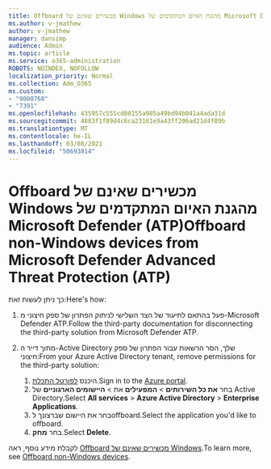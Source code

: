 ```yaml
---
title: Offboard מכשירים שאינם של Windows מהגנת האיום המתקדמים של Microsoft Defender (ATP)
ms.author: v-jmathew
author: v-jmathew
manager: dansimp
audience: Admin
ms.topic: article
ms.service: o365-administration
ROBOTS: NOINDEX, NOFOLLOW
localization_priority: Normal
ms.collection: Adm_O365
ms.custom:
- "9000760"
- "7391"
ms.openlocfilehash: 435957c555cd80155a985a49bd94b041a4ada31d
ms.sourcegitcommit: 4883f1f89d4c6ca23161e9a43ff206ad21d4f09b
ms.translationtype: MT
ms.contentlocale: he-IL
ms.lasthandoff: 03/08/2021
ms.locfileid: "50693814"
---
```

# <a name="offboard-non-windows-devices-from-microsoft-defender-advanced-threat-protection-atp"></a><span data-ttu-id="13f83-102">Offboard מכשירים שאינם של Windows מהגנת האיום המתקדמים של Microsoft Defender (ATP)</span><span class="sxs-lookup"><span data-stu-id="13f83-102">Offboard non-Windows devices from Microsoft Defender Advanced Threat Protection (ATP)</span></span>

<span data-ttu-id="13f83-103">כך ניתן לעשות זאת:</span><span class="sxs-lookup"><span data-stu-id="13f83-103">Here's how:</span></span>

1. <span data-ttu-id="13f83-104">פעל בהתאם לתיעוד של הצד השלישי לניתוק הפתרון של ספק חיצוני מ-Microsoft Defender ATP.</span><span class="sxs-lookup"><span data-stu-id="13f83-104">Follow the third-party documentation for disconnecting the third-party solution from Microsoft Defender ATP.</span></span>
2. <span data-ttu-id="13f83-105">מתוך דייר ה-Active Directory שלך, הסר הרשאות עבור הפתרון של ספק חיצוני:</span><span class="sxs-lookup"><span data-stu-id="13f83-105">From your Azure Active Directory tenant, remove permissions for the third-party solution:</span></span>

    1. <span data-ttu-id="13f83-106">היכנס [לפורטל התכלת](https://go.microsoft.com/fwlink/?linkid=2125612).</span><span class="sxs-lookup"><span data-stu-id="13f83-106">Sign in to the [Azure portal](https://go.microsoft.com/fwlink/?linkid=2125612).</span></span>
    1. <span data-ttu-id="13f83-107">בחר **את כל השירותים**  >  **המפעילים** את  >  **היישומים הארגוניים** של Active Directory.</span><span class="sxs-lookup"><span data-stu-id="13f83-107">Select **All services** > **Azure Active Directory** > **Enterprise Applications**.</span></span>
    1. <span data-ttu-id="13f83-108">בחר את היישום שברצונך לoffboard.</span><span class="sxs-lookup"><span data-stu-id="13f83-108">Select the application you'd like to offboard.</span></span>
    1. <span data-ttu-id="13f83-109">בחר **מחק**.</span><span class="sxs-lookup"><span data-stu-id="13f83-109">Select **Delete**.</span></span>

<span data-ttu-id="13f83-110">לקבלת מידע נוסף, ראה [Offboard מכשירים שאינם של Windows](https://go.microsoft.com/fwlink/?linkid=2143630).</span><span class="sxs-lookup"><span data-stu-id="13f83-110">To learn more, see [Offboard non-Windows devices](https://go.microsoft.com/fwlink/?linkid=2143630).</span></span>
